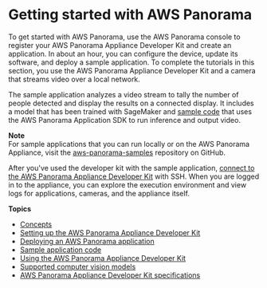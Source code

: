 # Getting started with AWS Panorama<a name="panorama-gettingstarted"></a>

To get started with AWS Panorama, use the AWS Panorama console to register your AWS Panorama Appliance Developer Kit and create an application\. In about an hour, you can configure the device, update its software, and deploy a sample application\. To complete the tutorials in this section, you use the AWS Panorama Appliance Developer Kit and a camera that streams video over a local network\.

The sample application analyzes a video stream to tally the number of people detected and display the results on a connected display\. It includes a model that has been trained with SageMaker and [sample code](gettingstarted-code.md) that uses the AWS Panorama Application SDK to run inference and output video\.

**Note**  
For sample applications that you can run locally or on the AWS Panorama Appliance, visit the [aws\-panorama\-samples](https://github.com/aws-samples/aws-panorama-samples) repository on GitHub\.

After you've used the developer kit with the sample application, [connect to the AWS Panorama Appliance Developer Kit](gettingstarted-devkit.md) with SSH\. When you are logged in to the appliance, you can explore the execution environment and view logs for applications, cameras, and the appliance itself\.

**Topics**
+ [Concepts](gettingstarted-concepts.md)
+ [Setting up the AWS Panorama Appliance Developer Kit](gettingstarted-setup.md)
+ [Deploying an AWS Panorama application](gettingstarted-deploy.md)
+ [Sample application code](gettingstarted-code.md)
+ [Using the AWS Panorama Appliance Developer Kit](gettingstarted-devkit.md)
+ [Supported computer vision models](gettingstarted-models.md)
+ [AWS Panorama Appliance Developer Kit specifications](gettingstarted-hardware.md)